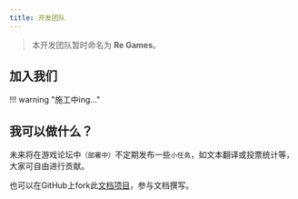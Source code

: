 ```yaml
---
title: 开发团队
---
```


> 本开发团队暂时命名为 **Re Games**。

## 加入我们

!!! warning "施工中ing..."

## 我可以做什么？

未来将在游戏论坛中`（部署中）`不定期发布一些`小任务`，如文本翻译或投票统计等，大家可自由进行贡献。

也可以在GitHub上fork此[文档项目](https://github.com/naruto-senki/docs)，参与文档撰写。
